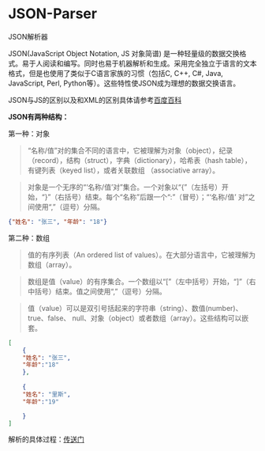 # JSON-Parser
JSON解析器

JSON(JavaScript Object Notation, JS 对象简谱) 是一种轻量级的数据交换格式。易于人阅读和编写。同时也易于机器解析和生成。采用完全独立于语言的文本格式，但是也使用了类似于C语言家族的习惯（包括C, C++, C#, Java, JavaScript, Perl, Python等）。这些特性使JSON成为理想的数据交换语言。
 
 JSON与JS的区别以及和XML的区别具体请参考[百度百科](https://baike.baidu.com/item/JSON/2462549?fr=aladdin)
 
 **JSON有两种结构：**
 
 第一种：对象
>“名称/值”对的集合不同的语言中，它被理解为对象（object），纪录（record），结构（struct），字典（dictionary），哈希表（hash table），有键列表（keyed list），或者关联数组 （associative array）。

>对象是一个无序的“‘名称/值’对”集合。一个对象以“{”（左括号）开始，“}”（右括号）结束。每个“名称”后跟一个“:”（冒号）；“‘名称/值’ 对”之间使用“,”（逗号）分隔。

```json
{"姓名": "张三", "年龄": "18"}
```

第二种：数组
>值的有序列表（An ordered list of values）。在大部分语言中，它被理解为数组（array）。

>数组是值（value）的有序集合。一个数组以“[”（左中括号）开始，“]”（右中括号）结束。值之间使用“,”（逗号）分隔。

>值（value）可以是双引号括起来的字符串（string）、数值(number)、true、false、 null、对象（object）或者数组（array）。这些结构可以嵌套。

```json
[
	{ 
	"姓名": "张三",			 
	"年龄":"18"	 
	},
			 
	{		 
	"姓名": "里斯",			 
	"年龄":"19"	

	}
]
```

解析的具体过程：[传送门](https://gyl-coder.top/JSONParser)
